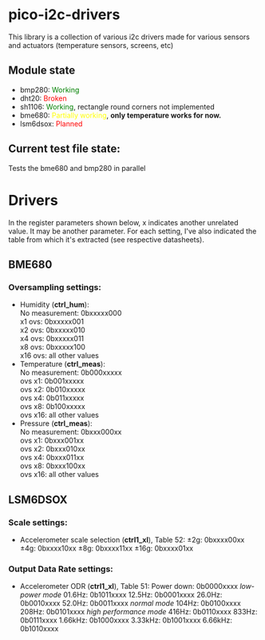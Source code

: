 # pico-i2c-drivers
This library is a collection of various i2c drivers made for various sensors and actuators (temperature sensors, screens, etc)

## Module state
- bmp280: <span style="color:green">Working</span>
- dht20: <span style="color:red">Broken</span>
- sh1106: <span style="color:green">Working</span>, rectangle round corners not implemented
- bme680: <span style="color:yellow">Partially working</span>, **only temperature works for now.**
- lsm6dsox: <span style="color:red">Planned</span>

## Current test file state:
Tests the bme680 and bmp280 in parallel

# Drivers
In the register parameters shown below, x indicates another unrelated value. It may be another parameter. For each setting, I've also indicated the table from which it's extracted (see respective datasheets).
## BME680
### Oversampling settings:
 - Humidity (**ctrl_hum**):<br/>
	No measurement: 0bxxxxx000<br/>
	x1 ovs: 0bxxxxx001<br/>
	x2 ovs: 0bxxxxx010<br/>
	x4 ovs: 0bxxxxx011<br/>
	x8 ovs: 0bxxxxx100<br/>
	x16 ovs: all other values<br/>
 - Temperature (**ctrl_meas**):<br/>
	No measurement: 0b000xxxxx<br/>
	ovs x1: 0b001xxxxx<br/>
	ovs x2: 0b010xxxxx<br/>
	ovs x4: 0b011xxxxx<br/>
	ovs x8: 0b100xxxxx<br/>
	ovs x16: all other values<br/>
 - Pressure (**ctrl_meas**):<br/>
	No measurement: 0bxxx000xx<br/>
	ovs x1: 0bxxx001xx<br/>
	ovs x2: 0bxxx010xx<br/>
	ovs x4: 0bxxx011xx<br/>
	ovs x8: 0bxxx100xx<br/>
	ovs x16: all other values<br/>

## LSM6DSOX
### Scale settings:
 - Accelerometer scale selection (**ctrl1_xl**), Table 52:
	±2g: 0bxxxx00xx
	±4g: 0bxxxx10xx
	±8g: 0bxxxx11xx
	±16g: 0bxxxx01xx

### Output Data Rate settings:
 - Accelerometer ODR (**ctrl1_xl**), Table 51:
	Power down: 0b0000xxxx
	*low-power mode*
	01.6Hz: 0b1011xxxx
	12.5Hz: 0b0001xxxx
	26.0Hz: 0b0010xxxx
	52.0Hz: 0b0011xxxx
	*normal mode*
	104Hz: 0b0100xxxx
	208Hz: 0b0101xxxx
	*high performance mode*
	416Hz: 0b0110xxxx
	833Hz: 0b0111xxxx
	1.66kHz: 0b1000xxxx
	3.33kHz: 0b1001xxxx
	6.66kHz: 0b1010xxxx
